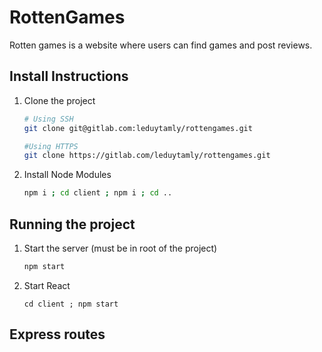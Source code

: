 # RottenGames
Rotten games is a website where users can find games and post reviews.


## Install Instructions
1. Clone the project
    ```bash
    # Using SSH 
    git clone git@gitlab.com:leduytamly/rottengames.git

    #Using HTTPS
    git clone https://gitlab.com/leduytamly/rottengames.git
    ```
2. Install Node Modules
    ```bash
    npm i ; cd client ; npm i ; cd ..
    ```

## Running the project 

1. Start the server (must be in root of the project)
    ```bash
    npm start 
    ```
2. Start React
    ```
    cd client ; npm start
    ```

## Express routes

